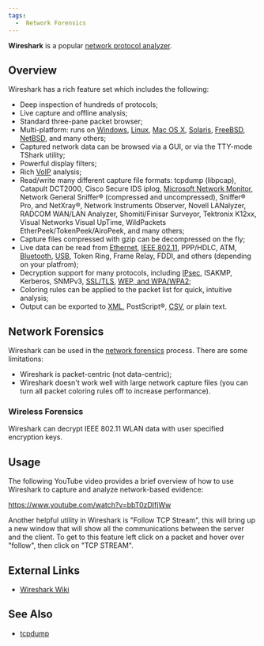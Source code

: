 ```yaml
---
tags:
  -  Network Forensics
---
```

**Wireshark** is a popular [network protocol
analyzer](sniffer.md).

## Overview

Wireshark has a rich feature set which includes the following:

- Deep inspection of hundreds of protocols;
- Live capture and offline analysis;
- Standard three-pane packet browser;
- Multi-platform: runs on [Windows](windows.md),
  [Linux](linux.md), [Mac OS X](Mac_OS_X "wikilink"),
  [Solaris](solaris.md), [FreeBSD](FreeBSD "wikilink"),
  [NetBSD](netbsd.md), and many others;
- Captured network data can be browsed via a GUI, or via the TTY-mode
  TShark utility;
- Powerful display filters;
- Rich [VoIP](voip.md) analysis;
- Read/write many different capture file formats: tcpdump (libpcap),
  Catapult DCT2000, Cisco Secure IDS iplog, [Microsoft Network
  Monitor](microsoft_network_monitor.md), Network General
  Sniffer® (compressed and uncompressed), Sniffer® Pro, and NetXray®,
  Network Instruments Observer, Novell LANalyzer, RADCOM WAN/LAN
  Analyzer, Shomiti/Finisar Surveyor, Tektronix K12xx, Visual Networks
  Visual UpTime, WildPackets EtherPeek/TokenPeek/AiroPeek, and many
  others;
- Capture files compressed with gzip can be decompressed on the fly;
- Live data can be read from [Ethernet](ethernet.md), [IEEE
  802.11](wireless_forensics.md), PPP/HDLC, ATM,
  [Bluetooth](bluetooth.md), [USB](USB "wikilink"), Token Ring,
  Frame Relay, FDDI, and others (depending on your platfrom);
- Decryption support for many protocols, including
  [IPsec](ipsec.md), ISAKMP, Kerberos, SNMPv3,
  [SSL/TLS](ssl_forensics.md), [WEP, and
  WPA/WPA2](wireless_forensics.md);
- Coloring rules can be applied to the packet list for quick, intuitive
  analysis;
- Output can be exported to [XML](xml.md), PostScript®,
  [CSV](csv.md), or plain text.

## Network Forensics

Wireshark can be used in the [network
forensics](network_forensics.md) process. There are some
limitations:

- Wireshark is packet-centric (not data-centric);
- Wireshark doesn't work well with large network capture files (you can
  turn all packet coloring rules off to increase performance).

### Wireless Forensics

Wireshark can decrypt IEEE 802.11 WLAN data with user specified
encryption keys.

## Usage

The following YouTube video provides a brief overview of how to use
Wireshark to capture and analyze network-based evidence:

<https://www.youtube.com/watch?v=bbT0zDIfjWw>

Another helpful utility in Wireshark is "Follow TCP Stream", this will
bring up a new window that will show all the communications between the
server and the client. To get to this feature left click on a packet and
hover over "follow", then click on "TCP STREAM".

## External Links

- [Wireshark Wiki](http://wiki.wireshark.org/)

## See Also

- [tcpdump](tcpdump.md)


